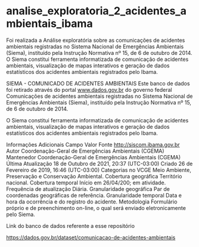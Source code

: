 # analise_exploratoria_2_acidentes_ambientais_ibama
Foi realizada a Análise exploratória sobre as comunicações de acidentes ambientais registradas no Sistema Nacional de Emergências Ambientais (Siema), instituído pela Instrução Normativa nº 15, de 6 de outubro de 2014.  O Siema constitui ferramenta informatizada de comunicação de acidentes ambientais, visualização de mapas interativos e geração de dados estatísticos dos acidentes ambientais registrados pelo Ibama.

SIEMA - COMUNICADO DE ACIDENTES AMBIENTAIS
Este banco de dados foi retirado através do portal www.dados.gov.br do governo federal
Comunicações de acidentes ambientais registradas no Sistema Nacional de Emergências Ambientais (Siema), instituído pela Instrução Normativa nº 15, de 6 de outubro de 2014.

O Siema constitui ferramenta informatizada de comunicação de acidentes ambientais, visualização de mapas interativos e geração de dados estatísticos dos acidentes ambientais registrados pelo Ibama.

Informações Adicionais Campo Valor Fonte http://siscom.ibama.gov.br Autor Coordenação-Geral de Emergências Ambientais (CGEMA) Mantenedor Coordenação-Geral de Emergências Ambientais (CGEMA) Última Atualização 18 de Outubro de 2021, 20:37 (UTC-03:00) Criado 26 de Fevereiro de 2019, 16:46 (UTC-03:00) Categorias no VCGE Meio Ambiente, Preservação e Conservação Ambiental. Cobertura geográfica Território nacional. Cobertura temporal Início em 26/04/200; em atividade. Frequência de atualização Diária. Granularidade geográfica Par de coordenadas geográficas de referência. Granularidade temporal Data e hora da ocorrência e do registro do acidente. Metodologia Formulário próprio e de preenchimento on-line, o qual será enviado eletronicamente pelo Siema.

Link do banco de dados referente a esse repositório

https://dados.gov.br/dataset/comunicacao-de-acidentes-ambientais
